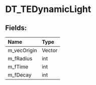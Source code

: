 # DT_TEDynamicLight

## Fields:

| Name | Type |
| :--- | :--- |
| m_vecOrigin | Vector |
| m_fRadius | int |
| m_fTime | int |
| m_fDecay | int |
